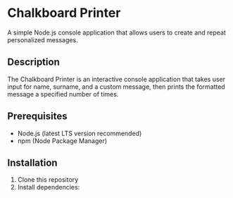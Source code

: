 # Chalkboard Printer

A simple Node.js console application that allows users to create and repeat personalized messages.

## Description

The Chalkboard Printer is an interactive console application that takes user input for name, surname, and a custom message, then prints the formatted message a specified number of times.

## Prerequisites

- Node.js (latest LTS version recommended)
- npm (Node Package Manager)

## Installation

1. Clone this repository
2. Install dependencies:
